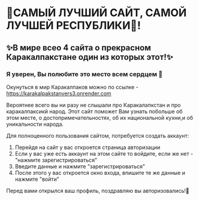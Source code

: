 # 🐫САМЫЙ ЛУЧШИЙ САЙТ, САМОЙ ЛУЧШЕЙ РЕСПУБЛИКИ🐫!
## ✨В мире всео 4 сайта о прекрасном Каракалпакстане один из которых этот!✨
### Я уверен, Вы полюбите это место всем сердцем 🧡 

Окунуться в мир Каракалпаков можно по ссылке - https://karakalpakstanvers3.onrender.com

Вероятнее всего вы ни разу не слышали про Каракалапкстан и про каракалпаксикй народ. Этот сайт поможет Вам узнать побольше об этом месте, о достопримечательностях, об их национальной кухни,и об уникальности народа. 
  
Для полноценного пользования сайтом, потребуется создать аккаунт:
  1. Перейдя на сайт у вас откроется страница авторизации
  2. Если у вас уже есть аккаунт на этом сайте то войдите, если же нет - "нажмите зарегистрироваться"
  3. Введите данные и нажмите "зарегистрироваться"
  4. После этого у вас откроется окно входа, впишите те же данные и нажмите "войти"

 Перед вами открылся ваш профиль, поздравляю вы авторизовались!🫡
